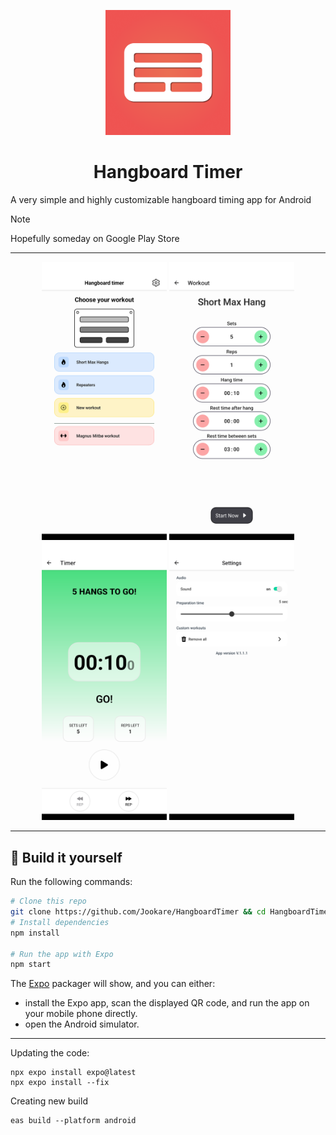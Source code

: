<p align="center">
    <img alt="oss image" src="./assets/icon.png" width="200px">
    <h1 align="center">Hangboard Timer</h1>
</p>


A very simple and highly customizable hangboard timing app for Android

> [!NOTE]  
> Hopefully someday on Google Play Store

---

<p align="center">
  <img src="./assets/screenshots/homeview.png" alt="screenshot-1" width="200">
  <img src="./assets/screenshots/workoutview.png" alt="screenshot-2" width="200">
  <img src="./assets/screenshots/timerview.png" alt="screenshot-3" width="200">
  <img src="./assets/screenshots/settingview.png" alt="screenshot-4" width="200">
</p>

---


## :hammer: Build it yourself

Run the following commands:

```bash
# Clone this repo
git clone https://github.com/Jookare/HangboardTimer && cd HangboardTimer
# Install dependencies
npm install

# Run the app with Expo
npm start
```

The [Expo](https://expo.io) packager will show, and you can either:

-   install the Expo app, scan the displayed QR code, and run the app on your mobile phone directly.
-   open the Android simulator.

---

Updating the code:

```
npx expo install expo@latest
npx expo install --fix
```

Creating new build
```
eas build --platform android
```

